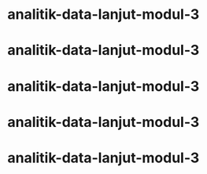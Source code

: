 # analitik-data-lanjut-modul-3
# analitik-data-lanjut-modul-3
# analitik-data-lanjut-modul-3
# analitik-data-lanjut-modul-3
# analitik-data-lanjut-modul-3
